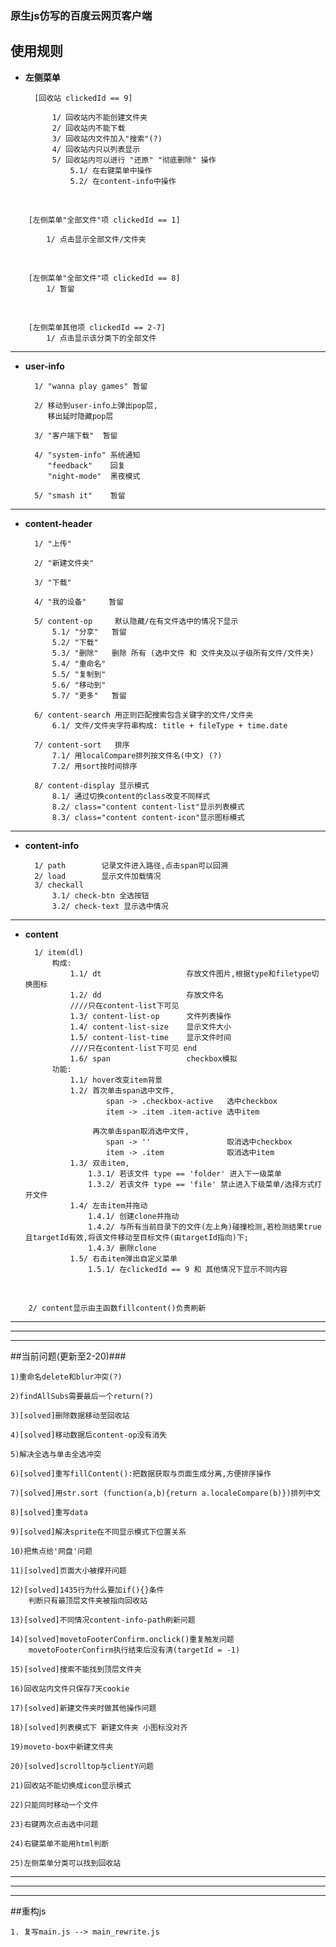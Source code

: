 ### 原生js仿写的百度云网页客户端

## 使用规则

* **左侧菜单**

		[回收站 clickedId == 9]

			1/ 回收站内不能创建文件夹
			2/ 回收站内不能下载
			3/ 回收站内文件加入"搜索"(?)
			4/ 回收站内只以列表显示
			5/ 回收站内可以进行 "还原" "彻底删除" 操作
				5.1/ 在右键菜单中操作
				5.2/ 在content-info中操作
<br>

		[左侧菜单"全部文件"项 clickedId == 1]

			1/ 点击显示全部文件/文件夹
<br>

		[左侧菜单"全部文件"项 clickedId == 8]
			1/ 暂留
<br>

		[左侧菜单其他项 clickedId == 2-7]
			1/ 点击显示该分类下的全部文件

***

* **user-info**

		1/ "wanna play games" 暂留

		2/ 移动到user-info上弹出pop层,
           移出延时隐藏pop层

 		3/ "客户端下载"  暂留

		4/ "system-info" 系统通知
	   	   "feedback"    回复
	   	   "night-mode"  黑夜模式

		5/ "smash it"    暂留

***

* **content-header**

		1/ "上传"

		2/ "新建文件夹"

		3/ "下载"

		4/ "我的设备"     暂留

		5/ content-op     默认隐藏/在有文件选中的情况下显示
			5.1/ "分享"   暂留
			5.2/ "下载"   
			5.3/ "删除"   删除 所有 (选中文件 和 文件夹及以子级所有文件/文件夹)
			5.4/ "重命名"
			5.5/ "复制到"
			5.6/ "移动到"
			5.7/ "更多"   暂留

		6/ content-search 用正则匹配搜索包含关键字的文件/文件夹
			6.1/ 文件/文件夹字符串构成: title + fileType + time.date

		7/ content-sort   排序
			7.1/ 用localCompare排列按文件名(中文) (?)
			7.2/ 用sort按时间排序

		8/ content-display 显示模式
			8.1/ 通过切换content的class改变不同样式
			8.2/ class="content content-list"显示列表模式
			8.3/ class="content content-icon"显示图标模式

***

* **content-info**

		1/ path        记录文件进入路径,点击span可以回溯
		2/ load        显示文件加载情况
		3/ checkall	   
			3.1/ check-btn 全选按钮
			3.2/ check-text 显示选中情况

***

* **content**

		1/ item(dl)
			构成:
				1.1/ dt                   存放文件图片,根据type和filetype切换图标
				1.2/ dd					  存放文件名
				////只在content-list下可见
				1.3/ content-list-op      文件列表操作
				1.4/ content-list-size	  显示文件大小
				1.5/ content-list-time	  显示文件时间
				////只在content-list下可见 end
				1.6/ span                 checkbox模拟
			功能:
				1.1/ hover改变item背景
				1.2/ 首次单击span选中文件,
					 	span -> .checkbox-active   选中checkbox
					 	item -> .item .item-active 选中item

					 再次单击span取消选中文件,
					 	span -> ''                 取消选中checkbox
					 	item -> .item  			   取消选中item
				1.3/ 双击item,
					1.3.1/ 若该文件 type == 'folder' 进入下一级菜单
					1.3.2/ 若该文件 type == 'file' 禁止进入下级菜单/选择方式打开文件
				1.4/ 左击item并拖动
					1.4.1/ 创建clone并拖动
					1.4.2/ 与所有当前目录下的文件(左上角)碰撞检测,若检测结果true且targetId有效,将该文件移动至目标文件(由targetId指向)下;
					1.4.3/ 删除clone
				1.5/ 右击item弹出自定义菜单
					1.5.1/ 在clickedId == 9 和 其他情况下显示不同内容
<br>

		2/ content显示由主函数fillcontent()负责刷新

***
***
***

##当前问题(更新至2-20)###

	1)重命名delete和blur冲突(?)

	2)findAllSubs需要最后一个return(?)

	3)[solved]删除数据移动至回收站

	4)[solved]移动数据后content-op没有消失

	5)解决全选与单击全选冲突

	6)[solved]重写fillContent():把数据获取与页面生成分离,方便排序操作

	7)[solved]用str.sort (function(a,b){return a.localeCompare(b)})排列中文

	8)[solved]重写data

	9)[solved]解决sprite在不同显示模式下位置关系

	10)把焦点给'网盘'问题

	11)[solved]页面大小被撑开问题

	12)[solved]1435行为什么要加if(){}条件
		判断只有最顶层文件夹被指向回收站

	13)[solved]不同情况content-info-path刷新问题

	14)[solved]movetoFooterConfirm.onclick()重复触发问题
		movetoFooterConfirm执行结束后没有清(targetId = -1)

	15)[solved]搜索不能找到顶层文件夹

	16)回收站内文件只保存7天cookie

	17)[solved]新建文件夹时做其他操作问题

	18)[solved]列表模式下 新建文件夹 小图标没对齐

	19)moveto-box中新建文件夹

	20)[solved]scrolltop与clientY问题

	21)回收站不能切换成icon显示模式

	22)只能同时移动一个文件

	23)右键两次点击选中问题

	24)右键菜单不能用html判断

	25)左侧菜单分类可以找到回收站

***
***
***

##重构js

	1. 复写main.js --> main_rewrite.js

